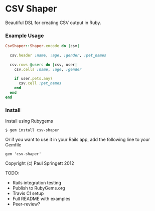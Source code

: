 # CSV Shaper

Beautiful DSL for creating CSV output in Ruby.

### Example Usage

```ruby
CsvShaper::Shaper.encode do |csv|
  
  csv.header :name, :age, :gender, :pet_names
  
  csv.rows @users do |csv, user|
    csv.cells :name, :age, :gender
    
    if user.pets.any?
      csv.cell :pet_names
    end
  end
end
```

### Install

Install using Rubygems

    $ gem install csv-shaper

Or if you want to use it in your Rails app, add the following line to your Gemfile

    gem 'csv-shaper'

Copyright (c) Paul Springett 2012






TODO:

* Rails integration testing
* Publish to RubyGems.org
* Travis CI setup
* Full README with examples
* Peer-review?











